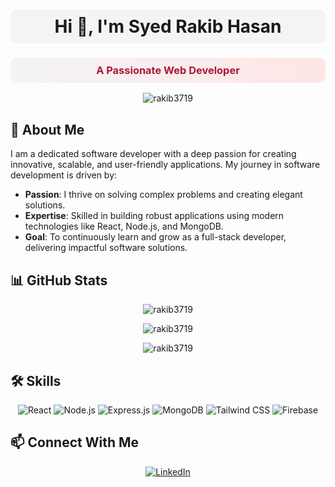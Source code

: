 <h1 align="center" style="background-color:#f3f4f6; padding: 10px; border-radius: 10px;">Hi 👋, I'm Syed Rakib Hasan</h1>
<h3 align="center" style="color: #aa1936; background: linear-gradient(to right, #f3f4f6, #ffe5e5); padding: 10px; border-radius: 10px;">A Passionate Web Developer</h3>

<p align="center">
  <img src="https://komarev.com/ghpvc/?username=rakib3719&label=Profile%20views&color=0e75b6&style=flat" alt="rakib3719" />
</p>

## 🚀 About Me

I am a dedicated software developer with a deep passion for creating innovative, scalable, and user-friendly applications. My journey in software development is driven by:

- **Passion**: I thrive on solving complex problems and creating elegant solutions.
- **Expertise**: Skilled in building robust applications using modern technologies like React, Node.js, and MongoDB.
- **Goal**: To continuously learn and grow as a full-stack developer, delivering impactful software solutions.

## 📊 GitHub Stats

<p align="center">
  <img src="https://github-readme-streak-stats.herokuapp.com/?user=rakib3719&theme=radical" alt="rakib3719" />
</p>

<p align="center">
  <img src="https://github-readme-stats.vercel.app/api?username=rakib3719&show_icons=true&theme=radical" alt="rakib3719" />
</p>

<p align="center">
  <img src="https://github-readme-stats.vercel.app/api/top-langs?username=rakib3719&show_icons=true&locale=en&layout=compact&theme=radical" alt="rakib3719" />
</p>

## 🛠️ Skills

<p align="center">
  <img src="https://img.shields.io/badge/React-61DAFB?style=for-the-badge&logo=react&logoColor=white" alt="React" />
  <img src="https://img.shields.io/badge/Node.js-339933?style=for-the-badge&logo=nodedotjs&logoColor=white" alt="Node.js" />
  <img src="https://img.shields.io/badge/Express.js-000000?style=for-the-badge&logo=express&logoColor=white" alt="Express.js" />
  <img src="https://img.shields.io/badge/MongoDB-47A248?style=for-the-badge&logo=mongodb&logoColor=white" alt="MongoDB" />
  <img src="https://img.shields.io/badge/Tailwind_CSS-38B2AC?style=for-the-badge&logo=tailwind-css&logoColor=white" alt="Tailwind CSS" />
  <img src="https://img.shields.io/badge/Firebase-FFCA28?style=for-the-badge&logo=firebase&logoColor=white" alt="Firebase" />
</p>

## 📫 Connect With Me

<p align="center">
  <a href="https://www.linkedin.com/in/srakib/" target="blank"><img src="https://img.shields.io/badge/LinkedIn-0077B5?style=for-the-badge&logo=linkedin&logoColor=white" alt="LinkedIn" /></a>
  <a href="https://www.facebook.com

